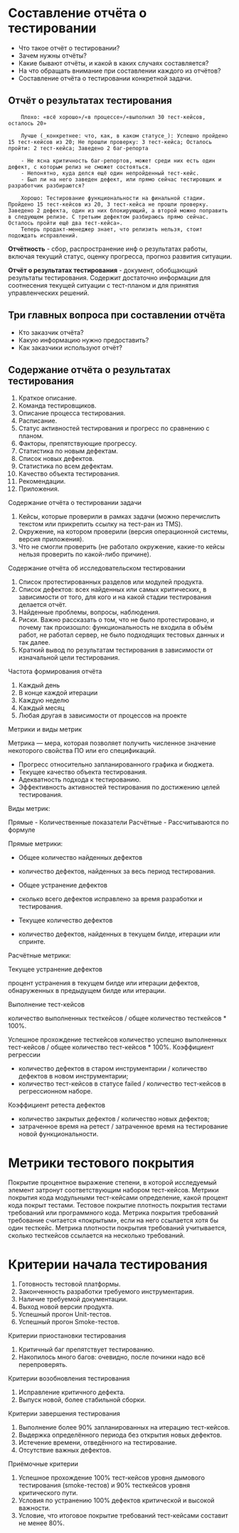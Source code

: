 # Составление отчёта о тестировании

- Что такое отчёт о тестировании?
- Зачем нужны отчёты?
- Какие бывают отчёты, и какой в каких случаях составляется?
- На что обращать внимание при составлении каждого из отчётов?
- Составление отчёта о тестировании конкретной задачи.

## Отчёт о результатах тестирования

        Плохо: «всё хорошо»/«в процессе»/«выполнил 30 тест-кейсов, осталось 20»

        Лучше (_конкретнее: что, как, в каком статусе_): Успешно пройдено 15 тест-кейсов из 20; Не прошли проверку: 3 тест-кейса; Осталось пройти: 2 тест-кейса; Заведено 2 баг-репорта

        - Не ясна критичность баг-репортов, может среди них есть один дефект, с которым релиз не сможет состояться.
        - Непонятно, куда делся ещё один непройденный тест-кейс.
        - Был ли на него заведен дефект, или прямо сейчас тестировщик и разработчик разбираются?

        Хорошо: Тестирование функциональности на финальной стадии. Пройдено 15 тест-кейсов из 20, 3 тест-кейса не прошли проверку. Заведено 2 дефекта, один из них блокирующий, а второй можно поправить в следующем релизе. С третьим дефектом разбираюсь прямо сейчас. Осталось пройти ещё два тест-кейса».
        Теперь продакт-менеджер знает, что релизить нельзя, стоит подождать исправлений.

**Отчётность** - сбор, распространение инф о результатах
работы, включая текущий статус, оценку прогресса, прогноз развития ситуации.

**Отчёт о результатах тестирования** - документ, обобщающий результаты тестирования. Содержит достаточно информации для соотнесения текущей ситуации с тест-планом и для принятия
управленческих решений.

## Три главных вопроса при составлении отчёта

- Кто заказчик отчёта?
- Какую информацию нужно предоставить?
- Как заказчики используют отчёт?

## Содержание отчёта о результатах тестирования

1. Краткое описание.
2. Команда тестировщиков.
3. Описание процесса тестирования.
4. Расписание.
5. Статус активностей тестирования и прогресс по сравнению с планом.
6. Факторы, препятствующие прогрессу.
7. Статистика по новым дефектам.
8. Список новых дефектов.
9. Статистика по всем дефектам.
10. Качество объекта тестирования.
11. Рекомендации.
12. Приложения.

Содержание отчёта о тестировании задачи

1. Кейсы, которые проверили в рамках задачи (можно перечислить текстом или прикрепить ссылку на тест-ран из TMS).
2. Окружение, на котором проверили (версия операционной системы, версия приложения).
3. Что не смогли проверить (не работало окружение, какие-то кейсы нельзя проверить по какой-либо причине).

Содержание отчёта об исследовательском тестировании

1. Список протестированных разделов или модулей продукта.
2. Список дефектов: всех найденных или самых критических, в зависимости от того, для кого и на какой стадии тестирования делается отчёт.
3. Найденные проблемы, вопросы, наблюдения.
4. Риски. Важно рассказать о том, что не было протестировано, и почему так произошло: функциональность не входила в объём работ, не работал сервер, не было подходящих тестовых данных и так далее.
5. Краткий вывод по результатам тестирования в зависимости от изначальной цели тестирования.

Частота формирования отчёта

1. Каждый день
2. В конце каждой итерации
3. Каждую неделю
4. Каждый месяц
5. Любая другая в зависимости от процессов на проекте

Метрики и виды метрик

Метрика — мера, которая позволяет получить численное значение некоторого свойства ПО или его спецификаций.

- Прогресс относительно запланированного графика и бюджета.
- Текущее качество объекта тестирования.
- Адекватность подхода к тестированию.
- Эффективность активностей тестирования по достижению целей тестирования.

Виды метрик:

Прямые - Количественные показатели
Расчётные - Рассчитываются по формуле

Прямые метрики:

- Общее количество найденных
  дефектов

- количество дефектов, найденных
  за весь период тестирования.

- Общее устранение дефектов

- сколько всего дефектов
  исправлено за время разработки
  и тестирования.

- Текущее количество дефектов

- количество дефектов, найденных
  в текущем билде, итерации или
  спринте.

Расчётные метрики:

Текущее устранение дефектов

процент устранения в текущем билде или итерации дефектов, обнаруженных в предыдущем билде или итерации.

Выполнение тест-кейсов

количество выполненных тесткейсов / общее количество тесткейсов \* 100%.

Успешное прохождение тесткейсов количество успешно выполненных тест-кейсов / общее количество тест-кейсов \* 100%.
Коэффициент регрессии

- количество дефектов в старом инструментарии / количество дефектов в новом инструментарии;
- количество тест-кейсов в статусе failed / количество тест-кейсов в регрессионном наборе.

Коэффициент ретеста дефектов

- количество закрытых
  дефектов / количество новых дефектов;
- затраченное время
  на ретест / затраченное время на тестирование новой функциональности.

# Метрики тестового покрытия

Покрытие
процентное выражение степени, в которой исследуемый элемент затронут соответствующим набором тест-кейсов. Метрики покрытия кода модульными тест-кейсами определение, какой процент кода покрыт тестами. Тестовое покрытие плотность покрытия тестами требований или программного кода.
Метрика покрытия требований требование считается «покрытым», если на него ссылается хотя бы один тесткейс.
Метрика плотности покрытия требований учитывается, сколько тесткейсов ссылается на несколько требований.

# Критерии начала тестирования

1. Готовность тестовой платформы.
2. Законченность разработки требуемого инструментария.
3. Наличие требуемой документации.
4. Выход новой версии продукта.
5. Успешный прогон Unit-тестов.
6. Успешный прогон Smoke-тестов.

Критерии приостановки тестирования

1. Критичный баг препятствует тестированию.
2. Накопилось много багов: очевидно, после починки надо всё перепроверять.

Критерии возобновления тестирования

1. Исправление критичного дефекта.
2. Выпуск новой, более стабильной сборки.

Критерии завершения тестирования

1. Выполнение более 90% запланированных на итерацию тест-кейсов.
2. Выдержка определённого периода без открытия новых дефектов.
3. Истечение времени, отведённого на тестирование.
4. Отсутствие важных дефектов.

Приёмочные критерии

1. Успешное прохождение 100% тест-кейсов уровня дымового тестирования (smoke-тестов) и 90% тесткейсов уровня критического пути.
2. Условия по устранению 100% дефектов критической и высокой важности.
3. Условие, что итоговое покрытие требований тест-кейсами составит не менее 80%.
